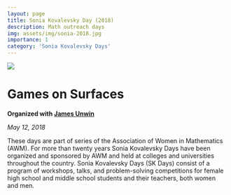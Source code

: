 ```yaml
---
layout: page
title: Sonia Kovalevsky Day (2018)
description: Math outreach days
img: assets/img/sonia-2018.jpg
importance: 1
category: 'Sonia Kovalevsky Days'
---
```


![]({{site.baseurl}}/assets/img/sonia-2018.jpg)

# Games on Surfaces

**Organized with [James Unwin](http://unwin.people.uic.edu/James_Unwin.html)**

*May 12, 2018*

These days are part of series of the Association of Women in Mathematics (AWM). For more than twenty years Sonia Kovalevsky Days have been organized and sponsored by AWM and held at colleges and universities throughout the country. Sonia Kovalevsky Days (SK Days) consist of a program of workshops, talks, and problem-solving competitions for female high school and middle school students and their teachers, both women and men. 

